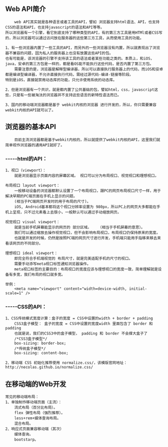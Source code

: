 

## Web API简介
        web API其实就是各种语言或者工具的API，譬如 浏览器支持html语法、API，也支持CSS的语法和API，也支持javascript的语法和API等等。
    所以浏览器有一个引擎，看它到底支持了哪种类型的API，有的第三方工具是用HTMl或者CSS写的，所以浏览器可以通过访问放在服务器的这些第三方工具，从而使用工具的功能。

    1、有一些浏览器内置了一些工具的API，而另外的一些浏览器没有内置，所以就表现出了浏览器不兼容的问题，因为私人的服务器上也没有放置这些API的包。
    也有可能是，该浏览器的引擎不支持该工具的语法或者某些功能之类的。本质上，和iOS，java，安卓的第三方包是一样的，都是看OS能不能执行这些代码，是否内置了第三方包。  
        需要注意的是，浏览器是解释型编译器，所以可以直接执行服务器上的代码，而iOS和安卓都是编译型编译器，不允许直接执行代码，需经过源代码-编译-链接等阶段。
    特别是iOS，直接就禁用动态库的功能，只允许使用系统的动态库。

    2、但是浏览器有一个共识，就是都内置了公共基础的包，譬如html，css，javascript这些，只是有一些被淘汰的浏览器并不支持这些语言的新特性语法而已。

    3、国内的移动端浏览器都是基于 webkit内核的浏览器 进行开发的，所以，你只需要兼容webkit内核的API就可以了。

## 浏览器的基本API
        目前主流浏览器都是基于webkit内核的，所以就提供了webkit内核的API，这里我们就简单视作浏览器的通用API就好了。

### -----html的API：
    1、视口（viewport）：
        就是浏览器显示页面内容的屏幕区域。 视口可以分为布局视口、视觉视口和理想视口。

    布局视口 layout viewport：
        一般移动设备的浏览器都默认设置了一个布局视口，跟PC的网页布局视口尺寸一样，用于解决早期的PC端页面在手机上显示的问题。
        (相当于PC端网页开发时的用于布局的尺寸)。
        iOS, Android基本都将这个视口分辨率设置为 980px，所以PC上的网页大多都能在手机上呈现，只不过元素看上去很小，一般默认可以通过手动缩放网页。

    视觉视口 visual viewport：
        就是当前手机屏幕能显示的网页的 部分区域。   （相当于手机屏幕的意思）。
        我们可以通过缩放去操作视觉视口，但不会影响布局视口，布局视口仍保持原来的宽度。
        也就是开发的时候，仍然是按照PC端的网页尺寸进行开发，手机端只能用手指移来移去来看该网页的不同部分。

    理想视口 ideal viewport：
        即完全符合手机端视觉的 布局尺寸，就是完美适配手机的尺寸的视口。
        需要手动添写meta视口标签通知浏览器操作。
        meta视口标签的主要目的：布局视口的宽度应该与理想视口的宽度一致，简单理解就是设备有多宽，我们布局的视口就多宽。

    举例：
        <meta name="viewport" content="width=device-width, initial-scale=1" />


### -----CSS的API：
    1、CSS传统模式宽度计算：盒子的宽度 = CSS中设置的width + border + padding 
        CSS3盒子模型： 盒子的宽度 = CSS中设置的宽度width 里面包含了 border 和 padding 
        也就是说，我们的CSS3中的盒子模型， padding 和 border 不会撑大盒子了
        /*CSS3盒子模型*/
        box-sizing: border-box;
        /*传统盒子模型*/
        box-sizing: content-box;

    2、移动端 CSS 初始化推荐使用 normalize.css/，该模版官网地址： http://necolas.github.io/normalize.css/


## 在移动端的Web开发
    常见的移动端布局：
    1、单独制作移动端页面（主流）：
        流式布局（百分比布局）。
        flex 弹性布局（强烈推荐）。
        less+rem+媒体查询布局。
        混合布局。
    2、响应式页面兼容移动端（其次）
        媒体查询。
        bootstarp。


